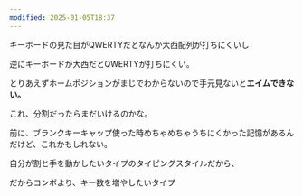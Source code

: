 ```yaml
---
modified: 2025-01-05T18:37
---
```

キーボードの見た目がQWERTYだとなんか大西配列が打ちにくいし

逆にキーボードが大西だとQWERTYが打ちにくい。

  

とりあえずホームポジションがまじでわからないので手元見ないと**エイムできない。**

これ、分割だったらまだいけるのかな。

  

前に、ブランクキーキャップ使った時めちゃめちゃうちにくかった記憶があるんだけど、これかもしれない。

  

自分が割と手を動かしたいタイプのタイピングスタイルだから、

だからコンボより、キー数を増やしたいタイプ